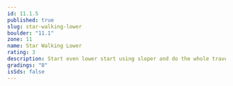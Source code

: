 ```yaml
---
id: 11.1.5
published: true
slug: star-walking-lower
boulder: "11.1"
zone: 11
name: Star Walking Lower
rating: 3
description: Start even lower start using sloper and do the whole traverse
gradings: "8"
isSds: false
---
```

